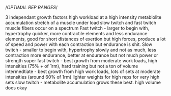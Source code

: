 /*OPTIMAL REP RANGES*/

3 independant growth factors
	high workload at a high intensity
	metablolite accumulation
	stretch of a muscle under load
slow twitch and fast twitch muscle fibers occur on a spectrum
	Fast twitch - larger to begin with, hypertrophy quicker, more contractile elements and less endurance elements, good for short distances of exertion but high forces, produce a lot of speed and power with each contraction but endurance is shit.
	Slow twitch - smaller to begin with, hypertrophy slowly and not as much, less contraction more endurance, better at endurance but not much power or strength
super fast twitch - best growth from moderate work loads, high intensities (75% + of 1rm), hard training but not a ton of volume
intermedtiate - best growth from high work loads, lots of sets at moderate intensities (around 60% of 1rm) lighter weights for high reps for very high sets
slow twitch - metabolite accumulation grows these best. high volume does okay